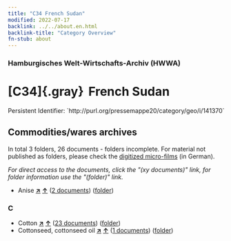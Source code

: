 ```yaml
---
title: "C34 French Sudan"
modified: 2022-07-17
backlink: ../../about.en.html
backlink-title: "Category Overview"
fn-stub: about
---
```


### Hamburgisches Welt-Wirtschafts-Archiv (HWWA)

# [C34]{.gray}&#8201; French Sudan

<div class="hint">Persistent Identifier: `http://purl.org/pressemappe20/category/geo/i/141370`</div>







## Commodities/wares archives









In total 3 folders, 26 documents - folders incomplete.
For material not published as folders, please check the [digitized micro-films](/film/h1_wa.de.html) (in German).

_For direct access to the documents, click the "(xy documents)" link, for folder information use the "(folder)" link._


- Anise [**&nearr;**](../../../ware/i/141976/about.en.html "Anise (xXX all over the world)") [**&uarr;**](../../../ware/about.en.html#PID20-Gw01 "Ware category system") (<a href="https://pm20.zbw.eu/iiifview/folder/wa/141976,141370" title="about: Anise : French Sudan" target="_blank">2 documents</a>) ([folder](../../../../folder/wa/1419xx/141976/1413xx/141370/about.en.html))

### C

- Cotton [**&nearr;**](../../../ware/i/142089/about.en.html "Cotton (xXX all over the world)") [**&uarr;**](../../../ware/about.en.html#PLW04-Bw "Ware category system") (<a href="https://pm20.zbw.eu/iiifview/folder/wa/142089,141370" title="about: Cotton : French Sudan" target="_blank">23 documents</a>) ([folder](../../../../folder/wa/1420xx/142089/1413xx/141370/about.en.html))
- Cottonseed, cottonseed oil [**&nearr;**](../../../ware/i/142093/about.en.html "Cottonseed, cottonseed oil (xXX all over the world)") [**&uarr;**](../../../ware/about.en.html#PID20-Oe01 "Ware category system") (<a href="https://pm20.zbw.eu/iiifview/folder/wa/142093,141370" title="about: Cottonseed, cottonseed oil : French Sudan" target="_blank">1 documents</a>) ([folder](../../../../folder/wa/1420xx/142093/1413xx/141370/about.en.html))




